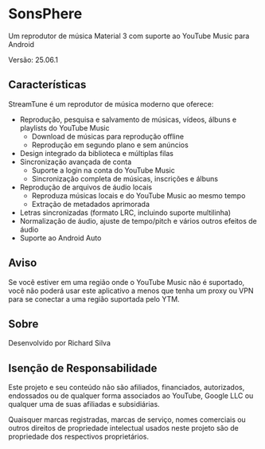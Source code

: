 # SonsPhere

Um reprodutor de música Material 3 com suporte ao YouTube Music para Android

Versão: 25.06.1

## Características

StreamTune é um reprodutor de música moderno que oferece:

- Reprodução, pesquisa e salvamento de músicas, vídeos, álbuns e playlists do YouTube Music
    - Download de músicas para reprodução offline
    - Reprodução em segundo plano e sem anúncios
- Design integrado da biblioteca e múltiplas filas
- Sincronização avançada de conta
    - Suporte a login na conta do YouTube Music
    - Sincronização completa de músicas, inscrições e álbuns
- Reprodução de arquivos de áudio locais
    - Reproduza músicas locais e do YouTube Music ao mesmo tempo
    - Extração de metadados aprimorada
- Letras sincronizadas (formato LRC, incluindo suporte multilinha)
- Normalização de áudio, ajuste de tempo/pitch e vários outros efeitos de áudio
- Suporte ao Android Auto

## Aviso

Se você estiver em uma região onde o YouTube Music não é suportado, você não poderá usar este aplicativo a menos que tenha um proxy ou VPN para se conectar a uma região suportada pelo YTM.

## Sobre

Desenvolvido por Richard Silva

## Isenção de Responsabilidade

Este projeto e seu conteúdo não são afiliados, financiados, autorizados, endossados ou de qualquer forma associados ao YouTube, Google LLC ou qualquer uma de suas afiliadas e subsidiárias.

Quaisquer marcas registradas, marcas de serviço, nomes comerciais ou outros direitos de propriedade intelectual usados neste projeto são de propriedade dos respectivos proprietários.
